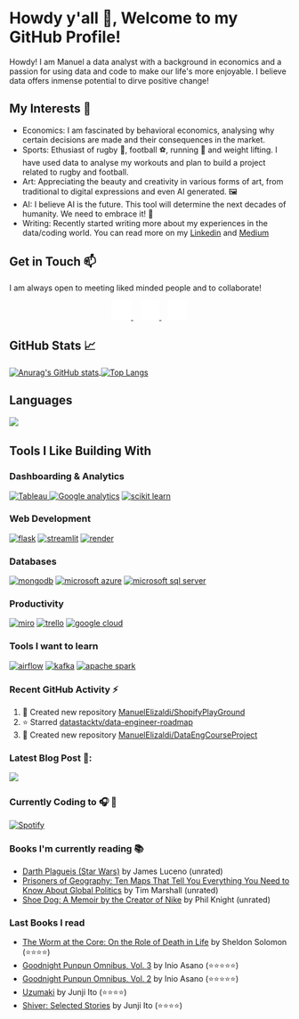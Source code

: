 # Howdy y'all 👋, Welcome to my GitHub Profile!
Howdy! I am Manuel a data analyst with a background in economics and a passion for using data and code to make our life's more enjoyable. I believe data offers inmense potential to dirve positive change!

## My Interests 🔭
- Economics: I am fascinated by behavioral economics, analysing why certain decisions are made and their consequences in the market. 
- Sports: Ethusiast of rugby 🏉, football ⚽, running 🏃 and weight lifting. I have used data to analyse my workouts and plan to build a project related to rugby and football. 
- Art: Appreciating the beauty and creativity in various forms of art, from traditional to digital expressions and even AI generated. 🖼️
- AI: I believe AI is the future. This tool will determine the next decades of humanity. We need to embrace it! 🤖
- Writing: Recently started writing more about my experiences in the data/coding world. You can read more on my [Linkedin](https://www.linkedin.com/in/manuelelizaldi/) and [Medium](https://medium.com/@manuelelizaldi)
 
## Get in Touch 📫
I am always open to meeting liked minded people and to collaborate! 

<div align= "center">
    <a href="https://manuelelizaldi.github.io/">
        <img src="./img/globe-dark.svg" alt="website" style="width: 35px; height: 35px;" />
    </a>
    &nbsp;&nbsp;
    <a href="https://www.linkedin.com/in/manuelelizaldi/">
        <img src="./img/linkedin-dark.svg" alt="website" style="width: 35px; height: 35px;" />
    </a>
    &nbsp;&nbsp;
    <a href="https://www.instagram.com/manuelizaldi/">
        <img src="./img/instagram-dark.svg" alt="website" style="width: 35px; height: 35px;" />
    </a>
</div>


## GitHub Stats 📈
<a href="https://github.com/ManuelElizaldi">
  <img align="center" src="https://github-readme-stats.vercel.app/api?username=ManuelElizaldi&show_icons=true&theme=darcula" alt="Anurag's GitHub stats" style="width: 55%; height: 165px;" />
</a>

<a href="https://github.com/ManuelElizaldi">
  <img align="center" src="https://github-readme-stats-sigma-five.vercel.app/api/top-langs/?username=ManuelElizaldi&layout=compact&theme=darcula" alt="Top Langs" style="max-width: 55%; height: 165px;" />
</a>

## Languages
<p>
  <a href="https://skillicons.dev">
    <img src="https://skillicons.dev/icons?i=py,mysql,sqlite" />
  </a>
</p>

## Tools I Like Building With
### Dashboarding & Analytics
<p>
  <a href="www.google.com">
    <img src="https://img.shields.io/badge/Tableau-E97627?style=for-the-badge&logo=Tableau&logoColor=white" alt='Tableau' height='29' />
    <img src='https://img.shields.io/badge/Google%20Analytics-E37400?style=for-the-badge&logo=google%20analytics&logoColor=white' alt='Google analytics' height='29 />
  </a>
</p>

### Machine Learning & Modeling
[<img src='https://img.shields.io/badge/TensorFlow-FF6F00?style=for-the-badge&logo=TensorFlow&logoColor=white' alt='tensor flow' height='29'>]()
[<img src='https://img.shields.io/badge/scikit_learn-F7931E?style=for-the-badge&logo=scikit-learn&logoColor=white' alt='scikit learn' height='29'>]()

### Web Development
[<img src='https://img.shields.io/badge/Flask-000000?style=for-the-badge&logo=flask&logoColor=white' alt='flask' height='29'>]()
[<img src='https://img.shields.io/badge/Streamlit-FF4B4B?style=for-the-badge&logo=Streamlit&logoColor=white' alt='streamlit' height='29'>]()
[<img src='https://img.shields.io/badge/Render-46E3B7?style=for-the-badge&logo=render&logoColor=white' alt='render' height='29'>]()

### Databases
[<img src='https://img.shields.io/badge/MongoDB-4EA94B?style=for-the-badge&logo=mongodb&logoColor=white' alt='mongodb' height='29'>]()
[<img src='https://img.shields.io/badge/microsoft%20azure-0089D6?style=for-the-badge&logo=microsoft-azure&logoColor=white' alt='microsoft azure' height='29'>]()
[<img src='https://img.shields.io/badge/Microsoft%20SQL%20Server-CC2927?style=for-the-badge&logo=microsoft%20sql%20server&logoColor=white' alt='microsoft sql server' height='29'>]()

### Productivity
[<img src='https://img.shields.io/badge/Miro-F7C922?style=for-the-badge&logo=Miro&logoColor=050036' alt='miro' height='29'>]()
[<img src='https://img.shields.io/badge/Trello-0052CC?style=for-the-badge&logo=trello&logoColor=white' alt='trello' height='29'>]()
[<img src='https://img.shields.io/badge/Google_Cloud-4285F4?style=for-the-badge&logo=google-cloud&logoColor=white' alt='google cloud' height='29'>]()

### Tools I want to learn 
[<img src='https://img.shields.io/badge/Airflow-017CEE?style=for-the-badge&logo=Apache%20Airflow&logoColor=white' alt='airflow' height='29'>]()
[<img src='https://img.shields.io/badge/Apache_Kafka-231F20?style=for-the-badge&logo=apache-kafka&logoColor=white' alt='kafka' height='29'>]()
[<img src='https://img.shields.io/badge/Apache_Spark-FFFFFF?style=for-the-badge&logo=apachespark&logoColor=#E35A16' alt='apache spark ' height='29'>]()

### Recent GitHub Activity :zap:
<!--RECENT_ACTIVITY:start-->
1. 📔 Created new repository [ManuelElizaldi/ShopifyPlayGround](https://github.com/ManuelElizaldi/ShopifyPlayGround)
2. ⭐ Starred [datastacktv/data-engineer-roadmap](https://github.com/datastacktv/data-engineer-roadmap)
3. 📔 Created new repository [ManuelElizaldi/DataEngCourseProject](https://github.com/ManuelElizaldi/DataEngCourseProject)
<!--RECENT_ACTIVITY:end-->

### Latest Blog Post 📰:
<p>
  <a href="https://medium.com/@manuelelizaldi">
    <img src='https://github-readme-medium.vercel.app/?username=manuelelizaldi'>
  </a>
</p>

### Currently Coding to 🎧 🎵

<p align="left">
  <a href="https://open.spotify.com/user/1283184401">
    <img src="https://novatorem-manuel-elizaldis-projects.vercel.app/api/spotify" alt="Spotify">
  </a>
</p>


### Books I'm currently reading 📚
<!-- GOODREADS-LIST:START -->
- [Darth Plagueis (Star Wars)](https://www.goodreads.com/review/show/5891145132?utm_medium=api&utm_source=rss) by James Luceno (unrated)
- [Prisoners of Geography: Ten Maps That Tell You Everything You Need to Know About Global Politics](https://www.goodreads.com/review/show/5880271288?utm_medium=api&utm_source=rss) by Tim  Marshall (unrated)
- [Shoe Dog: A Memoir by the Creator of Nike](https://www.goodreads.com/review/show/5715629722?utm_medium=api&utm_source=rss) by Phil Knight (unrated)
<!-- GOODREADS-LIST:END -->

### Last Books I read
<!-- GOODREADS-READ-LIST:START -->
- [The Worm at the Core: On the Role of Death in Life](https://www.goodreads.com/review/show/5868825796?utm_medium=api&utm_source=rss) by Sheldon Solomon (⭐⭐⭐⭐)
- [Goodnight Punpun Omnibus, Vol. 3](https://www.goodreads.com/review/show/5849602424?utm_medium=api&utm_source=rss) by Inio Asano (⭐⭐⭐⭐⭐)
- [Goodnight Punpun Omnibus, Vol. 2](https://www.goodreads.com/review/show/5820657988?utm_medium=api&utm_source=rss) by Inio Asano (⭐⭐⭐⭐⭐)
- [Uzumaki](https://www.goodreads.com/review/show/5742625233?utm_medium=api&utm_source=rss) by Junji Ito (⭐⭐⭐⭐)
- [Shiver: Selected Stories](https://www.goodreads.com/review/show/5742624859?utm_medium=api&utm_source=rss) by Junji Ito (⭐⭐⭐⭐)
<!-- GOODREADS-READ-LIST:END -->
